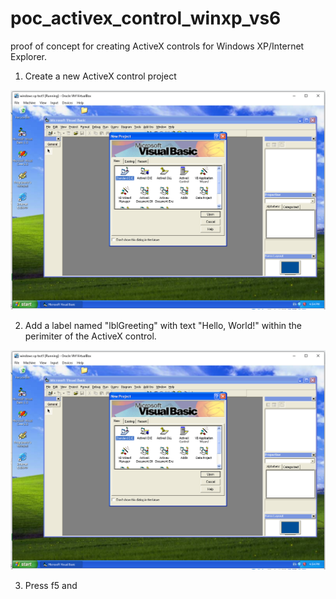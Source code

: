# poc_activex_control_winxp_vs6
proof of concept for creating ActiveX controls for Windows XP/Internet Explorer.

1. Create a new ActiveX control project 

![picture of Visual Studio 6 opening dialog with ActiveX project selected](assets/step01.png)

2. Add a label named "lblGreeting" with text "Hello, World!" within the perimiter of the ActiveX control.

![picture of an ActiveX control designer with a label that reads hello world](assets/step01.png)

3. Press f5 and 
